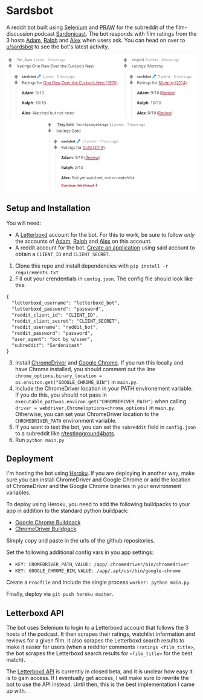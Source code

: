 # Sardsbot

A reddit bot built using [Selenium](https://selenium-python.readthedocs.io/) and [PRAW](https://praw.readthedocs.io/en/latest/) for the subreddit of the film-discussion podcast [Sardonicast](https://sardonicast.com/). The bot responds with film ratings from the 3 hosts [Adam](https://letterboxd.com/ymsunofficial/), [Ralph](https://letterboxd.com/ralfmakesmovies/) and [Alex](https://letterboxd.com/ihe/) when users ask. You can head on over to [u/sardsbot](https://www.reddit.com/user/sardsbot/) to see the bot's latest activity.

<p align="center">
 <img src="/screenshot.png" width="700"/>
</p>

## Setup and Installation

You will need:

- A [Letterboxd](https://letterboxd.com/) account for the bot. For this to work, be sure to follow *only* the accounts of [Adam](https://letterboxd.com/ymsunofficial/), [Ralph](https://letterboxd.com/ralfmakesmovies/) and [Alex](https://letterboxd.com/ihe/) on this account.
- A reddit account for the bot. [Create an application](https://github.com/reddit-archive/reddit/wiki/OAuth2-Quick-Start-Example#first-steps) using said account to obtain a `CLIENT_ID` and `CLIENT_SECRET`.

1. Clone this repo and install dependencies with `pip install -r requirements.txt`
2. Fill out your crendentials in `config.json`. The config file should look like this:
```
{
  "letterboxd_username": "letterboxd_bot",
  "letterboxd_password": "password",
  "reddit_client_id": "CLIENT_ID",
  "reddit_client_secret": "CLIENT_SECRET",
  "reddit_username": "reddit_bot",
  "reddit_password": "password",
  "user_agent": "bot by u/user",
  "subreddit": "Sardonicast"
}
```
3. Install [ChromeDriver](https://chromedriver.chromium.org/) and [Google Chrome](https://www.google.com/intl/en_ca/chrome/). If you run this locally and have Chrome installed, you should comment out the line `chrome_options.binary_location = os.environ.get("GOOGLE_CHROME_BIN")` in `main.py`.
4. Include the ChromeDriver location in your PATH environement variable. If you do this, you should not pass in `executable_path=os.environ.get("CHROMEDRIVER_PATH")` when calling `driver = webdriver.Chrome(options=chrome_options)` in `main.py`. Otherwise, you can set your ChromeDriver location to the `CHROMEDRIVER_PATH` environment variable.
5. If you want to test the bot, you can set the `subreddit` field in `config.json` to a subreddit like [r/testingground4bots](https://www.reddit.com/r/testingground4bots/).
6. Run `python main.py`

## Deployment

I'm hosting the bot using [Heroku](https://www.heroku.com/). If you are deploying in another way, make sure you can install ChromeDriver and Google Chrome or add the location of ChromeDriver and the Google Chrome binaries in your environment variables.

To deploy using Heroku, you need to add the following buildpacks to your app in addition to the standard python buildpack:
- [Google Chrome Buildpack](https://github.com/heroku/heroku-buildpack-google-chrome)
- [ChromeDriver Buildpack](https://github.com/heroku/heroku-buildpack-chromedriver)

Simply copy and paste in the urls of the github repositories.

Set the following additional config vars in you app settings:
- `KEY: CROMEDRIVER_PATH`, `VALUE: /app/.chromedriver/bin/chromedriver`
- `KEY: GOOGLE_CHROME_BIN`, `VALUE: /app/.apt/usr/bin/google-chrome`

Create a `Procfile` and include the single process `worker: python main.py`.

Finally, deploy via `git push heroku master`.

## Letterboxd API

The bot uses Selenium to login to a Letterboxd account that follows the 3 hosts of the podcast. It then scrapes their ratings, watchlist information and reviews for a given film. It also scrapes the Letterboxd search results to make it easier for users (when a redditor comments `!ratings <film_title>`, the bot scrapes the Letterboxd search results for `<film_title>` for the best match).

The [Letterboxd API](http://api-docs.letterboxd.com/) is currently in closed beta, and it is unclear how easy it is to gain access. If I eventually get access, I will make sure to rewrite the bot to use the API instead. Until then, this is the best implementation I came up with.
